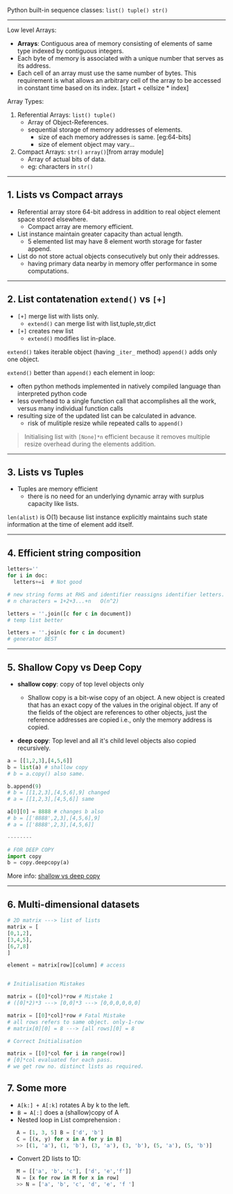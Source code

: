 Python built-in sequence classes: `list() tuple() str()`
***
Low level Arrays:
-  **Arrays**: Contiguous area of memory consisting of elements of same type indexed by contiguous integers.
-  Each byte of memory is associated with a
unique number that serves as its address.
- Each cell of an array must use the same number of bytes. This requirement is
what allows an arbitrary cell of the array to be accessed in constant time based on
its index. [start + cellsize * index]

Array Types:
1. Referential Arrays: `list() tuple()`
   - Array of Object-References.
   - sequential storage of memory addresses of elements.
     - size of each memory addresses is same. [eg:64-bits]
     - size of element object may vary...
1. Compact Arrays: `str()`  `array()`[from array module]
   - Array of actual bits of data. 
   - eg: characters in `str()`


*** 

## **1. Lists vs Compact arrays**

- Referential array store 64-bit address in addition to real object element space stored elsewhere.
  - Compact array are memory efficient.
- List instance maintain greater capacity than actual length.
  - 5 elemented list may have 8 element worth storage for faster append.
- List do not store actual objects consecutively but only their addresses.
  - having primary data nearby in memory offer performance in some computations.


***

## **2. List contatenation `extend()` vs `[+]`**
- `[+]` merge list with lists only.
  - `extend()` can merge list with list,tuple,str,dict
- `[+]` creates new list
  - `extend()` modifies list in-place.

`extend()` takes iterable object (having `_iter_` method)
`append()` adds only one object.

`extend()` better than `append()` each element in loop:
  - often python methods implemented in natively compiled language than interpreted python code
  -  less overhead to a single function call that accomplishes all the work, versus many individual function calls
  -  resulting size of the updated list can be calculated in advance. 
     -  risk of mulitiple resize while repeated calls to `append()`

> Initialising list with `[None]*n` efficient because it removes multiple resize overhead during the elements addition.

***

## **3. Lists vs Tuples**

- Tuples are memory efficient
  - there is no need for an underlying
dynamic array with surplus capacity like lists.

`len(alist)` is O(1) because list instance explicitly maintains such state information at the time of element add itself.

***

## **4. Efficient string composition**


```python
letters=''
for i in doc:
  letters+=i  # Not good

# new string forms at RHS and identifier reassigns identifier letters.
# n characters = 1+2+3...+n   O(n^2)

letters = ''.join([c for c in document])
# temp list better

letters = ''.join(c for c in document)
# generator BEST
```

***

## **5. Shallow Copy vs Deep Copy**

- **shallow copy**: copy of top level objects only

  - Shallow copy is a bit-wise copy of an object. A new object is created that has an exact copy of the values in the original object. If any of the fields of the object are references to other objects, just the reference addresses are copied i.e., only the memory address is copied.
- **deep copy**: Top level and all it's child level objects also copied recursively.

```python
a = [[1,2,3],[4,5,6]]
b = list(a) # shallow copy
# b = a.copy() also same.

b.append(9) 
# b = [[1,2,3],[4,5,6],9] changed
# a = [[1,2,3],[4,5,6]] same

a[0][0] = 8888 # changes b also
# b = [['8888',2,3],[4,5,6],9]
# a = [['8888',2,3],[4,5,6]]

--------

# FOR DEEP COPY
import copy
b = copy.deepcopy(a)

```
More info: [shallow vs deep copy](https://realpython.com/copying-python-objects/#3-things-to-remember)

***

## **6. Multi-dimensional datasets**

```python
# 2D matrix ---> list of lists
matrix = [
[0,1,2],
[3,4,5],
[6,7,8]
]

element = matrix[row][column] # access


# Initialisation Mistakes

matrix = ([0]*col)*row # Mistake 1
# ([0]*2)*3 ---> [0,0]*3 ---> [0,0,0,0,0,0]

matrix = [[0]*col]*row # Fatal Mistake
# all rows refers to same object. only-1-row
# matrix[0][0] = 8 ---> [all rows][0] = 8

# Correct Initialisation

matrix = [[0]*col for i in range(row)]
# [0]*col evaluated for each pass.
# we get row no. distinct lists as required.
```

## 7. **Some more**
- `A[k:] + A[:k]` rotates A by k to the left.
- `B = A[:]` does a (shallow)copy of A
- Nested loop in List comprehension :
```py
   A = [1, 3, 5] B = ['d', 'b']
   C = [(x, y) for x in A for y in B] 
   >> [(1, 'a'), (1, 'b'), (3, 'a'), (3, 'b'), (5, 'a'), (5, 'b')]
```

- Convert 2D lists to 1D:
```py
   M = [['a', 'b', 'c'], ['d', 'e','f']]
   N = [x for row in M for x in row]
   >> N = ['a', 'b', 'c', 'd', 'e', 'f ']
```
